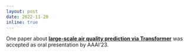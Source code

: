 ```yaml
---
layout: post
date: 2022-11-20
inline: true
---
```

One paper about [**large-scale air quality prediction via Transformer**](https://arxiv.org/pdf/2211.15979.pdf) was accepted as oral presentation by AAAI’23. 